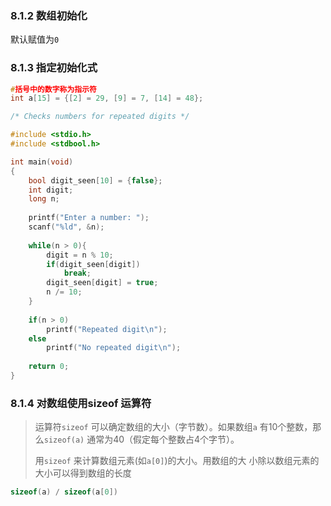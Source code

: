 ### 8.1.2 数组初始化
默认赋值为`0`

### 8.1.3 指定初始化式
```c
#括号中的数字称为指示符
int a[15] = {[2] = 29, [9] = 7, [14] = 48};
```

```c
/* Checks numbers for repeated digits */

#include <stdio.h>
#include <stdbool.h>

int main(void)
{
	bool digit_seen[10] = {false};
	int digit;
	long n;
	
	printf("Enter a number: ");
	scanf("%ld", &n);
	
	while(n > 0){
		digit = n % 10;
		if(digit_seen[digit])
			break;
		digit_seen[digit] = true;
		n /= 10;
	}
	
	if(n > 0)
		printf("Repeated digit\n");
	else
		printf("No repeated digit\n");
	
	return 0;
}
```

### 8.1.4 对数组使用sizeof 运算符
> 运算符`sizeof` 可以确定数组的大小（字节数）。如果数组`a` 有10个整数，那么`sizeof(a)` 通常为40（假定每个整数占4个字节）。
>
>用`sizeof` 来计算数组元素(如`a[0]`)的大小。用数组的大
小除以数组元素的大小可以得到数组的长度
```c
sizeof(a) / sizeof(a[0])
```




























